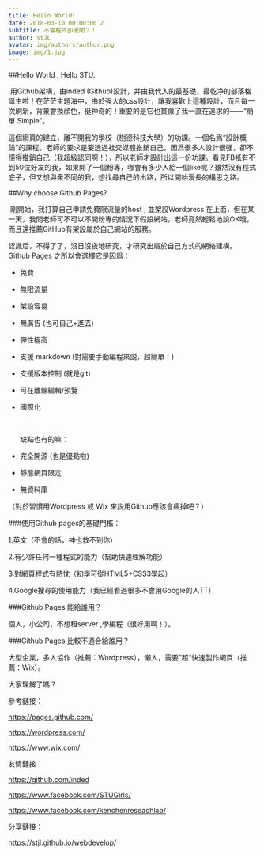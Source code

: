 ```yaml
---
title: Hello World!
date: 2018-03-10 00:00:00 Z
subtitle: 不會程式卻硬闖？！
author: stJL
avatar: img/authors/author.png
image: img/1.jpg
---
```


##Hello World , Hello STU.

​	用Github架構，由inded (Github)設計，并由我代入的最基礎，最乾净的部落格誕生啦！在茫茫主題海中，由於强大的css設計，讓我喜歡上這種設計，而且每一次刷新，背景會換顔色，挺神奇的！重要的是它也貫徹了我一直在追求的——“簡單 Simple”。

​	這個網頁的建立，離不開我的學校（樹德科技大學）的功課。一個名爲“設計概論”的課程。老師的要求是要透過社交媒體推銷自己，因爲很多人設計很强，卻不懂得推銷自己（我超級認同啊！），所以老師才設計出這一份功課。看見FB衹有不到50位好友的我，如果開了一個粉專，哪會有多少人給一個like呢？雖然沒有程式底子，但又想與衆不同的我，想找尋自己的出路，所以開始漫長的構思之路。

##Why choose Github Pages?

​	剛開始，我打算自己申請免費限流量的host , 並架設Wordpress 在上面，但在某一天，我問老師可不可以不開粉專的情況下假設網站，老師竟然輕鬆地說OK哦，而且還推薦GitHub有架設屬於自己網站的服務。

​	認識后，不得了了，沒日沒夜地研究，才研究出屬於自己方式的網絡建構。Github Pages 之所以會選擇它是因爲：

- 免費

- 無限流量

- 架設容易

- 無廣告 (也可自己+進去)

- 彈性極高

- 支援 markdown (對需要手動編程來説，超簡單！)

- 支援版本控制 (就是git)

- 可在離線編輯/預覽

- 國際化

   ​

   缺點也有的嘛：

- 完全開源 (也是優點啦)

- 靜態網頁限定

- 無資料庫

（對於習慣用Wordpress 或 Wix 來説用Github應該會瘋掉吧？）



###使用Github pages的基礎門檻：

1.英文（不會的話，神也救不到你）

2.有少許任何一種程式的能力（幫助快速理解功能）

3.對網頁程式有熱忱（初學可從HTML5+CSS3學起）

4.Google搜尋的使用能力（我已經看過很多不會用Google的人TT）



###Github Pages 能給誰用？

個人，小公司，不想租server ,學編程（很好用啊！）。



###Github Pages 比較不適合給誰用？

大型企業，多人協作（推薦：Wordpress），懶人，需要”超“快速製作網頁（推薦：Wix）。



大家理解了嗎？

參考鏈接：

https://pages.github.com/

https://wordpress.com/

https://www.wix.com/

友情鏈接：

https://github.com/inded

https://www.facebook.com/STUGirls/ 

https://www.facebook.com/kenchenreseachlab/

分享鏈接：

https://stjl.github.io/webdevelop/